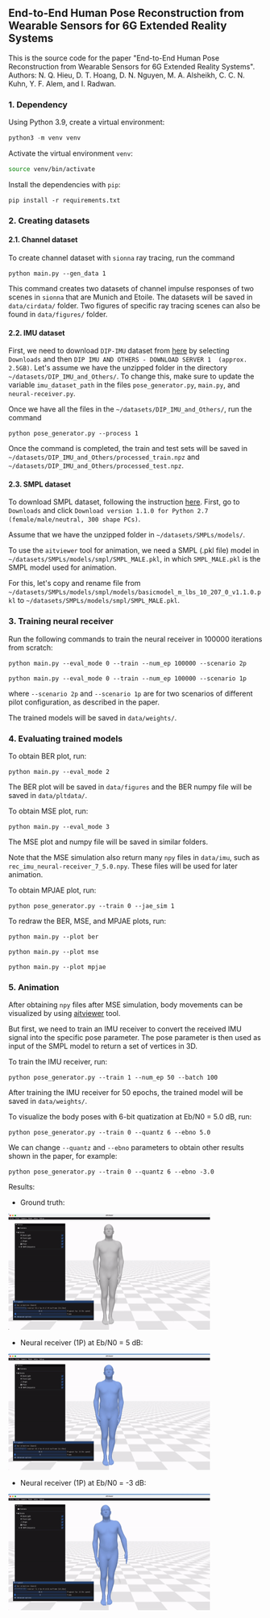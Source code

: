 ## End-to-End Human Pose Reconstruction from Wearable Sensors for 6G Extended Reality Systems
This is the source code for the paper "End-to-End Human Pose Reconstruction from Wearable Sensors for 6G Extended Reality Systems".  
Authors: N. Q. Hieu, D. T. Hoang, D. N. Nguyen, M. A. Alsheikh, C. C. N. Kuhn, Y. F. Alem, and I. Radwan.

### 1. Dependency
Using Python 3.9, create a virtual environment:  
```python
python3 -m venv venv
```
Activate the virtual environment `venv`:  
```bash
source venv/bin/activate
```
Install the dependencies with `pip`:    
```
pip install -r requirements.txt
```

### 2. Creating datasets

#### 2.1. Channel dataset
To create channel dataset with `sionna` ray tracing, run the command

```
python main.py --gen_data 1
```
This command creates two datasets of channel impulse responses of two scenes in
`sionna` that are Munich and Etoile. The datasets will be saved in `data/cirdata/` folder.
Two figures of specific ray tracing scenes can also be found in `data/figures/` folder.

#### 2.2. IMU dataset
First, we need to download `DIP-IMU` dataset from [here](https://dip.is.tuebingen.mpg.de/) by selecting `Downloads` and then `DIP IMU AND OTHERS - DOWNLOAD SERVER 1  (approx. 2.5GB)`.
Let's assume we have the unzipped folder in the directory `~/datasets/DIP_IMU_and_Others/`. To change this, make sure to update the variable `imu_dataset_path` in the files `pose_generator.py`, `main.py`, and `neural-receiver.py`.

Once we have all the files in the `~/datasets/DIP_IMU_and_Others/`, run the command

```
python pose_generator.py --process 1
```
Once the command is completed, the train and test sets will be saved in `~/datasets/DIP_IMU_and_Others/processed_train.npz` and `~/datasets/DIP_IMU_and_Others/processed_test.npz`.

#### 2.3. SMPL dataset
To download SMPL dataset, following the instruction [here](https://smpl.is.tue.mpg.de/). First, go to `Downloads` and click `Download version 1.1.0 for Python 2.7 (female/male/neutral, 300 shape PCs)`.

Assume that we have the unzipped folder in `~/datasets/SMPLs/models/`. 

To use the `aitviewer` tool for animation, we need a SMPL (.pkl file) model in `~/datasets/SMPLs/models/smpl/SMPL_MALE.pkl`, in which `SMPL_MALE.pkl` is the SMPL model
used for animation. 

For this, let's copy and rename file from `~/datasets/SMPLs/models/smpl/models/basicmodel_m_lbs_10_207_0_v1.1.0.pkl` to `~/datasets/SMPLs/models/smpl/SMPL_MALE.pkl`.

### 3. Training neural receiver
Run the following commands to train the neural receiver in 100000 iterations from scratch:
```
python main.py --eval_mode 0 --train --num_ep 100000 --scenario 2p
```
```
python main.py --eval_mode 0 --train --num_ep 100000 --scenario 1p
```
where `--scenario 2p` and `--scenario 1p` are for two scenarios of different pilot configuration, as described in the paper.

The trained models will be saved in `data/weights/`.

### 4. Evaluating trained models
To obtain BER plot, run:
```
python main.py --eval_mode 2
```
The BER plot will be saved in `data/figures` and the BER numpy file will be saved in `data/pltdata/`.

To obtain MSE plot, run:
```
python main.py --eval_mode 3
```
The MSE plot and numpy file will be saved in similar folders. 

Note that the MSE simulation also return many `npy` files in `data/imu`, such as `rec_imu_neural-receiver_7_5.0.npy`. These files will be used for later animation.

To obtain MPJAE plot, run: 
```
python pose_generator.py --train 0 --jae_sim 1 
```

To redraw the BER, MSE, and MPJAE plots, run:
```
python main.py --plot ber
```
```
python main.py --plot mse
```
```
python main.py --plot mpjae
```

### 5. Animation 
After obtaining `npy` files after MSE simulation, body movements can be visualized by using [aitviewer](https://github.com/eth-ait/aitviewer) tool.

But first, we need to train an IMU receiver to convert the received IMU signal into the specific pose parameter. The pose parameter is then used as input of the SMPL model to return a set of vertices in 3D.

To train the IMU receiver, run:
```
python pose_generator.py --train 1 --num_ep 50 --batch 100
```
After training the IMU receiver for 50 epochs, the trained model will be saved in `data/weights/`.

To visualize the body poses with 6-bit quatization at Eb/N0 = 5.0 dB, run:
```
python pose_generator.py --train 0 --quantz 6 --ebno 5.0
```

We can change `--quantz` and `--ebno` parameters to obtain other results shown in the paper, for example:
```
python pose_generator.py --train 0 --quantz 6 --ebno -3.0
```

Results:

 - Ground truth:

<img src="assets/gt-pose.gif" width="400" height="230" />

 - Neural receiver (1P) at Eb/N0 = 5 dB:

 <img src="assets/5db-pose.gif" width="400" height="230" />

  - Neural receiver (1P) at Eb/N0 = -3 dB:
  
 <img src="assets/-3db-pose.gif" width="400" height="230" />

 
